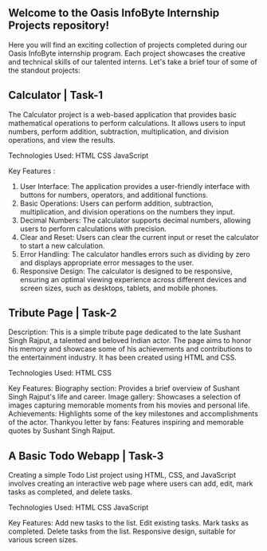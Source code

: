 ## Welcome to the Oasis InfoByte Internship Projects repository! 

Here you will find an exciting collection of projects completed during our Oasis InfoByte internship program. Each project showcases the creative and technical skills of our talented interns. Let's take a brief tour of some of the standout projects:

## Calculator | Task-1

The Calculator project is a web-based application that provides basic mathematical operations to perform calculations. It allows users to input numbers, perform addition, subtraction, multiplication, and division operations, and view the results.

Technologies Used:
HTML
CSS
JavaScript

Key Features : 
1. User Interface: The application provides a user-friendly interface with buttons for numbers, operators, and additional functions.
2. Basic Operations: Users can perform addition, subtraction, multiplication, and division operations on the numbers they input.
3. Decimal Numbers: The calculator supports decimal numbers, allowing users to perform calculations with precision.
4. Clear and Reset: Users can clear the current input or reset the calculator to start a new calculation.
5. Error Handling: The calculator handles errors such as dividing by zero and displays appropriate error messages to the user.
6. Responsive Design: The calculator is designed to be responsive, ensuring an optimal viewing experience across different devices and screen sizes, such as desktops, tablets, and mobile phones.

## Tribute Page | Task-2

Description:
This is a simple tribute page dedicated to the late Sushant Singh Rajput, a talented and beloved Indian actor. The page aims to honor his memory and showcase some of his achievements and contributions to the entertainment industry. It has been created using HTML and CSS.

Technologies Used:
HTML
CSS

Key Features:
Biography section: Provides a brief overview of Sushant Singh Rajput's life and career.
Image gallery: Showcases a selection of images capturing memorable moments from his movies and personal life.
Achievements: Highlights some of the key milestones and accomplishments of the actor.
Thankyou letter by fans: Features inspiring and memorable quotes by Sushant Singh Rajput.




## A Basic Todo Webapp | Task-3
Creating a simple Todo List project using HTML, CSS, and JavaScript involves creating an interactive web page where users can add, edit, mark tasks as completed, and delete tasks. 

Technologies Used:
HTML
CSS
JavaScript

Key Features:
Add new tasks to the list.
Edit existing tasks.
Mark tasks as completed.
Delete tasks from the list.
Responsive design, suitable for various screen sizes.
